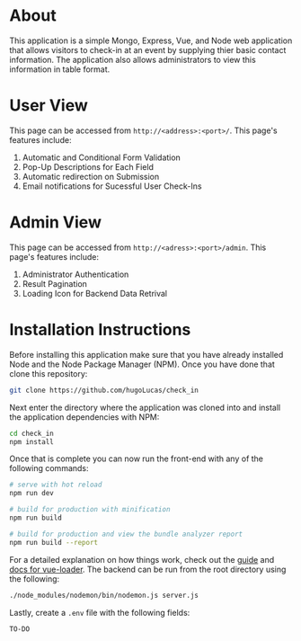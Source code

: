 # About
This application is a simple Mongo, Express, Vue, and Node web application that allows visitors to check-in at an event by supplying thier basic contact information. The application also allows administrators to view this information in table format. 

# User View 
This page can be accessed from `http://<address>:<port>/`. This page's features include:  
  1. Automatic and Conditional Form Validation 
  2. Pop-Up Descriptions for Each Field 
  3. Automatic redirection on Submission 
  4. Email notifications for Sucessful User Check-Ins

# Admin View
This page can be accessed from `http://<adress>:<port>/admin`. This page's features include:
  1. Administrator Authentication 
  2. Result Pagination 
  3. Loading Icon for Backend Data Retrival

# Installation Instructions
Before installing this application make sure that you have already installed Node and the Node Package Manager (NPM). Once you have done that clone this repository: 
```bash
git clone https://github.com/hugoLucas/check_in
```
Next enter the directory where the application was cloned into and install the application dependencies with NPM: 
``` bash
cd check_in
npm install 
```
Once that is complete you can now run the front-end with any of the following commands: 
``` bash
# serve with hot reload
npm run dev

# build for production with minification
npm run build

# build for production and view the bundle analyzer report
npm run build --report
```
For a detailed explanation on how things work, check out the [guide](http://vuejs-templates.github.io/webpack/) and [docs for vue-loader](http://vuejs.github.io/vue-loader). The backend can be run from the root directory using the following: 
```bash
./node_modules/nodemon/bin/nodemon.js server.js
```
Lastly, create a `.env` file with the following fields:
```
TO-DO 
```
